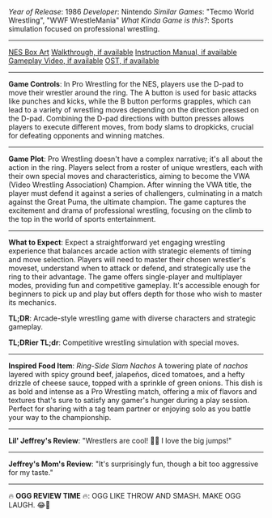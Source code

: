 *Year of Release*: 1986
*Developer*: Nintendo
*Similar Games*: "Tecmo World Wrestling", "WWF WrestleMania"
*What Kinda Game is this?*: Sports simulation focused on professional wrestling.

---
[NES Box Art](https://www.google.com/search?tbm=isch&q=NES+Box+Art+Pro+Wrestling) 
[Walkthrough, if available](https://www.google.com/search?q=Walkthrough+NES+Pro+Wrestling)
[Instruction Manual, if available](https://www.google.com/search?q=NES+Instruction+Manual+Pro+Wrestling)
[Gameplay Video, if available](https://www.youtube.com/results?search_query=gameplay+NES+Pro+Wrestling) 
[OST, if available](https://www.youtube.com/results?search_query=gameplay+NES+Pro+Wrestling+OST)

- - -
**Game Controls**:
In Pro Wrestling for the NES, players use the D-pad to move their wrestler around the ring. The A button is used for basic attacks like punches and kicks, while the B button performs grapples, which can lead to a variety of wrestling moves depending on the direction pressed on the D-pad. Combining the D-pad directions with button presses allows players to execute different moves, from body slams to dropkicks, crucial for defeating opponents and winning matches.

- - -
**Game Plot**: 
Pro Wrestling doesn't have a complex narrative; it's all about the action in the ring. Players select from a roster of unique wrestlers, each with their own special moves and characteristics, aiming to become the VWA (Video Wrestling Association) Champion. After winning the VWA title, the player must defend it against a series of challengers, culminating in a match against the Great Puma, the ultimate champion. The game captures the excitement and drama of professional wrestling, focusing on the climb to the top in the world of sports entertainment.

- - -
**What to Expect**: 
Expect a straightforward yet engaging wrestling experience that balances arcade action with strategic elements of timing and move selection. Players will need to master their chosen wrestler's moveset, understand when to attack or defend, and strategically use the ring to their advantage. The game offers single-player and multiplayer modes, providing fun and competitive gameplay. It's accessible enough for beginners to pick up and play but offers depth for those who wish to master its mechanics.

**TL;DR**:
Arcade-style wrestling game with diverse characters and strategic gameplay.

**TL;DRier TL;dr**: 
Competitive wrestling simulation with special moves.

---
**Inspired Food Item**: *Ring-Side Slam Nachos*
A towering plate of *nachos* layered with spicy ground beef, jalapeños, diced tomatoes, and a hefty drizzle of cheese sauce, topped with a sprinkle of green onions. This dish is as bold and intense as a Pro Wrestling match, offering a mix of flavors and textures that's sure to satisfy any gamer's hunger during a play session. Perfect for sharing with a tag team partner or enjoying solo as you battle your way to the championship.

---
**Lil' Jeffrey's Review**: "Wrestlers are cool! 💪😎 I love the big jumps!"

---
**Jeffrey's Mom's Review**: "It's surprisingly fun, though a bit too aggressive for my taste."

---
🔥 **OGG REVIEW TIME** 🔥: OGG LIKE THROW AND SMASH. MAKE OGG LAUGH. 😂👊
